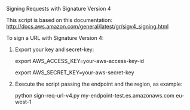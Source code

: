 Signing Requests with Signature Version 4

This script is based on this documentation:
http://docs.aws.amazon.com/general/latest/gr/sigv4_signing.html

To sign a URL with Signature Version 4:

1) Export your key and secret-key:

   export AWS_ACCESS_KEY=your-aws-access-key-id
   
   export AWS_SECRET_KEY=your-aws-secret-key
   
2) Execute the script passing the endpoint and the region, as example:

   python sign-req-url-v4.py my-endpoint-test.es.amazonaws.com eu-west-1
   
   




